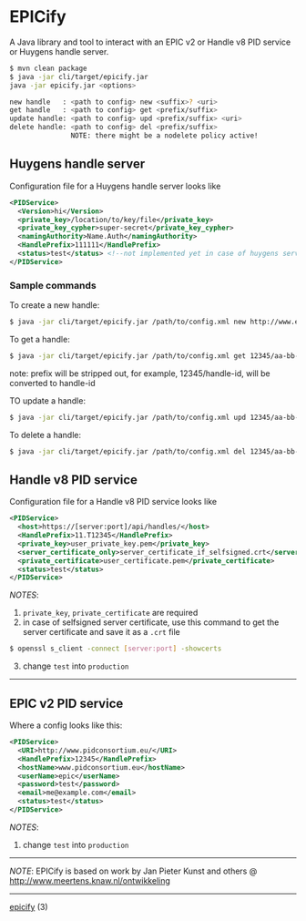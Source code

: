 # EPICify
A Java library and tool to interact with an EPIC v2 or Handle v8 PID service or Huygens handle server.

```sh
$ mvn clean package
$ java -jar cli/target/epicify.jar
java -jar epicify.jar <options>

new handle   : <path to config> new <suffix>? <uri>
get handle   : <path to config> get <prefix/suffix>
update handle: <path to config> upd <prefix/suffix> <uri>
delete handle: <path to config> del <prefix/suffix>
               NOTE: there might be a nodelete policy active!
```

## Huygens handle server
Configuration file for a Huygens handle server looks like

```xml
<PIDService>
  <Version>hi</Version>
  <private_key>/location/to/key/file</private_key>
  <private_key_cypher>super-secret</private_key_cypher>
  <namingAuthority>Name.Auth</namingAuthority>
  <HandlePrefix>111111</HandlePrefix>
  <status>test</status> <!--not implemented yet in case of huygens server -->
</PIDService>
```

### Sample commands
To create a new handle:
```sh
$ java -jar cli/target/epicify.jar /path/to/config.xml new http://www.example.com
```

To get a handle:
```sh
$ java -jar cli/target/epicify.jar /path/to/config.xml get 12345/aa-bb-cc
```
note: prefix will be stripped out, for example, 12345/handle-id, will be converted to handle-id

TO update a handle:
```sh
$ java -jar cli/target/epicify.jar /path/to/config.xml upd 12345/aa-bb-cc http://www.example.com
```

To delete a handle:
```sh
$ java -jar cli/target/epicify.jar /path/to/config.xml del 12345/aa-bb-cc
```

## Handle v8 PID service

Configuration file for a Handle v8 PID service looks like

```xml
<PIDService>
  <host>https://[server:port]/api/handles/</host>
  <HandlePrefix>11.T12345</HandlePrefix>
  <private_key>user_private_key.pem</private_key>
  <server_certificate_only>server_certificate_if_selfsigned.crt</server_certificate_only>
  <private_certificate>user_certificate.pem</private_certificate>
  <status>test</status>
</PIDService>
```

_NOTES_:
1) ```private_key```, ```private_certificate``` are required
2) in case of selfsigned server certificate, use this command to get the server certificate and save it as a ```.crt``` file 
```sh 
$ openssl s_client -connect [server:port] -showcerts 
```
3) change ```test``` into ```production```

---

## EPIC v2 PID service

Where a config looks like this:

```xml
<PIDService>
  <URI>http://www.pidconsortium.eu/</URI>
  <HandlePrefix>12345</HandlePrefix>
  <hostName>www.pidconsortium.eu</hostName>
  <userName>epic</userName>
  <password>test</password>
  <email>me@example.com</email>
  <status>test</status>
</PIDService>
```

_NOTES_:
1) change ```test``` into ```production```

---

_NOTE_: EPICify is based on work by Jan Pieter Kunst and others @ http://www.meertens.knaw.nl/ontwikkeling

---

[epicify](http://www.urbandictionary.com/define.php?term=Epicify) (3)

